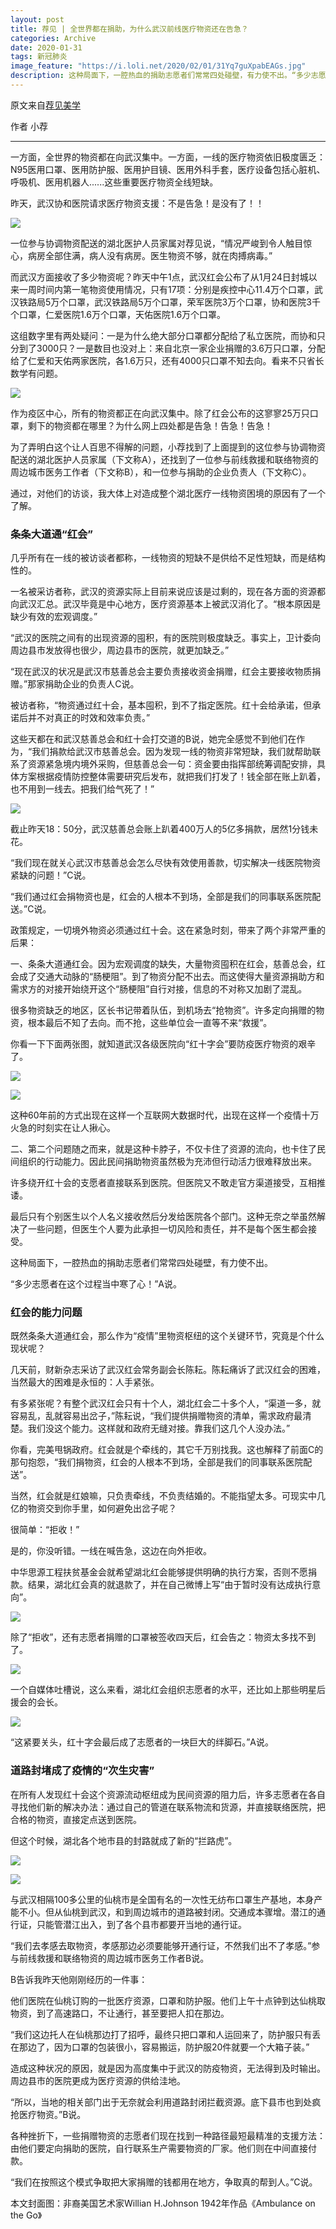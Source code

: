 ```yaml
---
layout: post
title: 荐见 | 全世界都在捐助，为什么武汉前线医疗物资还在告急？
categories: Archive
date: 2020-01-31
tags: 新冠肺炎
image_feature: "https://i.loli.net/2020/02/01/31Yq7guXpabEAGs.jpg"
description: 这种局面下，一腔热血的捐助志愿者们常常四处碰壁，有力使不出。“多少志愿者在这个过程当中寒了心！”A说。
---
```


原文来自[荐见美学](http://206.189.252.32:8083/%E8%8D%90%E8%A7%81___%E5%85%A8%E4%B8%96%E7%95%8C%E9%83%BD%E5%9C%A8%E6%8D%90%E5%8A%A9%EF%BC%8C%E4%B8%BA%E4%BB%80%E4%B9%88%E6%AD%A6%E6%B1%89%E5%89%8D%E7%BA%BF%E5%8C%BB%E7%96%97%E7%89%A9%E8%B5%84%E8%BF%98%E5%9C%A8%E5%91%8A%E6%80%A5%EF%BC%9F.html)

作者 小荐

---

一方面，全世界的物资都在向武汉集中。一方面，一线的医疗物资依旧极度匮乏：N95医用口罩、医用防护服、医用护目镜、医用外科手套，医疗设备包括心脏机、呼吸机、医用机器人......这些重要医疗物资全线短缺。

昨天，武汉协和医院请求医疗物资支援：不是告急！是没有了！！

![](https://i.loli.net/2020/02/01/TRCwIey254qrtzZ.jpg)

一位参与协调物资配送的湖北医护人员家属对荐见说，“情况严峻到令人触目惊心，病房全部住满，病人没有病房。医生物资不够，就在肉搏病毒。”

而武汉方面接收了多少物资呢？昨天中午1点，武汉红会公布了从1月24日封城以来一周时间内第一笔物资使用情况，只有17项：分别是疾控中心11.4万个口罩，武汉铁路局5万个口罩，武汉铁路局5万个口罩，荣军医院3万个口罩，协和医院3千个口罩，仁爱医院1.6万个口罩，天佑医院1.6万个口罩。

这组数字里有两处疑问：一是为什么绝大部分口罩都分配给了私立医院，而协和只分到了3000只？一是数目也没对上：来自北京一家企业捐赠的3.6万只口罩，分配给了仁爱和天佑两家医院，各1.6万只，还有4000只口罩不知去向。看来不只省长数学有问题。

![](https://i.loli.net/2020/02/01/QO2YyfwprJBF4AX.jpg)

作为疫区中心，所有的物资都正在向武汉集中。除了红会公布的这寥寥25万只口罩，剩下的物资都在哪里？为什么网上四处都是告急！告急！告急！

为了弄明白这个让人百思不得解的问题，小荐找到了上面提到的这位参与协调物资配送的湖北医护人员家属（下文称A），还找到了一位参与前线救援和联络物资的周边城市医务工作者（下文称B），和一位参与捐助的企业负责人（下文称C）。

通过，对他们的访谈，我大体上对造成整个湖北医疗一线物资困境的原因有了一个了解。

### 条条大道通“红会”

几乎所有在一线的被访谈者都称，一线物资的短缺不是供给不足性短缺，而是结构性的。

一名被采访者称，武汉的资源实际上目前来说应该是过剩的，现在各方面的资源都向武汉汇总。武汉毕竟是中心地方，医疗资源基本上被武汉消化了。“根本原因是缺少有效的宏观调度。”

“武汉的医院之间有的出现资源的囤积，有的医院则极度缺乏。事实上，卫计委向周边县市发放得也很少，周边县市的医院，就更加缺乏。”

“现在武汉的状况是武汉市慈善总会主要负责接收资金捐赠，红会主要接收物质捐赠。”那家捐助企业的负责人C说。

被访者称，“物资通过红十会，基本囤积，到不了指定医院。红十会给承诺，但承诺后并不对真正的时效和效率负责。”

这些天都在和武汉慈善总会和红十会打交道的B说，她完全感觉不到他们在作为，“我们捐款给武汉市慈善总会。因为发现一线的物资非常短缺，我们就帮助联系了资源紧急境内境外采购，但慈善总会一句：资金要由指挥部统筹调配安排，具体方案根据疫情防控整体需要研究后发布，就把我们打发了！钱全部在账上趴着，也不用到一线去。把我们给气死了！”

![](https://i.loli.net/2020/02/01/MErODeAFQtRhUzx.jpg)

截止昨天18：50分，武汉慈善总会账上趴着400万人的5亿多捐款，居然1分钱未花。

“我们现在就关心武汉市慈善总会怎么尽快有效使用善款，切实解决一线医院物资紧缺的问题！”C说。

“我们通过红会捐物资也是，红会的人根本不到场，全部是我们的同事联系医院配送。”C说。

政策规定，一切境外物资必须通过红十会。这在紧急时刻，带来了两个非常严重的后果：

一、条条大道通红会。因为宏观调度的缺失，大量物资囤积在红会，慈善总会，红会成了交通大动脉的“肠梗阻”。到了物资分配不出去。而这使得大量资源捐助方和需求方的对接开始绕开这个“肠梗阻”自行对接，信息的不对称又加剧了混乱。

很多物资缺乏的地区，区长书记带着队伍，到机场去“抢物资”。许多定向捐赠的物资，根本最后不知了去向。而不抢，这些单位会一直等不来“救援”。

你看一下下面两张图，就知道武汉各级医院向“红十字会”要防疫医疗物资的艰辛了。

![](https://i.loli.net/2020/02/01/31Yq7guXpabEAGs.jpg)

![](https://i.loli.net/2020/02/01/HEdVTW6xRcgjIKs.jpg)

这种60年前的方式出现在这样一个互联网大数据时代，出现在这样一个疫情十万火急的时刻实在让人揪心。

二、第二个问题随之而来，就是这种卡脖子，不仅卡住了资源的流向，也卡住了民间组织的行动能力。因此民间捐助物资虽然极为充沛但行动活力很难释放出来。

许多绕开红十会的支愿者直接联系到医院。但医院又不敢走官方渠道接受，互相推诿。

最后只有个别医生以个人名义接收然后分发给医院各个部门。这种无奈之举虽然解决了一些问题，但医生个人要为此承担一切风险和责任，并不是每个医生都会接受。

这种局面下，一腔热血的捐助志愿者们常常四处碰壁，有力使不出。

“多少志愿者在这个过程当中寒了心！”A说。

### 红会的能力问题

既然条条大道通红会，那么作为“疫情”里物资枢纽的这个关键环节，究竟是个什么现状呢？

几天前，财新杂志采访了武汉红会常务副会长陈耘。陈耘痛诉了武汉红会的困难，当然最大的困难是永恒的：人手紧张。

有多紧张呢？有整个武汉红会只有十个人，湖北红会二十多个人，“渠道一多，就容易乱，乱就容易出岔子，”陈耘说，“我们提供捐赠物资的清单，需求政府最清楚。我们没这个能力。这样就和政府无缝对接。靠我们这几个人没办法。”

你看，完美甩锅政府。红会就是个牵线的，其它千万别找我。这也解释了前面C的那句抱怨，“我们捐物资，红会的人根本不到场，全部是我们的同事联系医院配送”。

当然，红会就是红娘嘛，只负责牵线，不负责结婚的。不能指望太多。可现实中几亿的物资交到你手里，如何避免出岔子呢？

很简单：“拒收！”

是的，你没听错。一线在喊告急，这边在向外拒收。

中华思源工程扶贫基金会就希望湖北红会能够提供明确的执行方案，否则不愿捐款。结果，湖北红会真的就退款了，并在自己微博上写“由于暂时没有达成执行意向”。

![](https://i.loli.net/2020/02/01/ATc8WE4Fu2ldaw3.jpg)

除了“拒收”，还有志愿者捐赠的口罩被签收四天后，红会告之：物资太多找不到了。

![](https://i.loli.net/2020/02/01/GNw8evAptQJYuVZ.jpg)

一个自媒体吐槽说，这么来看，湖北红会组织志愿者的水平，还比如上那些明星后援会的会长。

![](https://i.loli.net/2020/02/01/tZxU3CHKvoMRGBE.jpg)

“这紧要关头，红十字会最后成了志愿者的一块巨大的绊脚石。”A说。

### 道路封堵成了疫情的“次生灾害”

在所有人发现红十会这个资源流动枢纽成为民间资源的阻力后，许多志愿者在各自寻找他们新的解决办法：通过自己的管道在联系物流和货源，并直接联络医院，把合格的物资，直接定点送到医院。

但这个时候，湖北各个地市县的封路就成了新的“拦路虎”。

![](https://i.loli.net/2020/02/01/XKq5OJHtbMil4ST.jpg)

![](https://i.loli.net/2020/02/01/PYklKbVIMtzgc1B.jpg)

与武汉相隔100多公里的仙桃市是全国有名的一次性无纺布口罩生产基地，本身产能不小。但从仙桃到武汉，和到周边城市的道路被封闭。交通成本骤增。潜江的通行证，只能管潜江出入，到了各个县市都要开当地的通行证。

“我们去孝感去取物资，孝感那边必须要能够开通行证，不然我们出不了孝感。”参与前线救援和联络物资的周边城市医务工作者B说。

B告诉我昨天他刚刚经历的一件事：

他们医院在仙桃订购的一批医疗资源，口罩和防护服。他们上午十点钟到达仙桃取物资，到了高速路口，不让通行，甚至要把人扣在那边。

“我们这边托人在仙桃那边打了招呼，最终只把口罩和人运回来了，防护服只有丢在那边了，因为口罩的包装很小，容易搬运，防护服20件就要一个大箱子装。”

造成这种状况的原因，就是因为高度集中于武汉的防疫物资，无法得到及时输出。周边县市的医院更成为医疗资源的供给洼地。

“所以，当地的相关部门出于无奈就会利用道路封闭拦截资源。底下县市也到处疯抢医疗物资。”B说。

各种挫折下，一些捐赠物资的志愿者们现在找到一种路径最短最精准的支援方法：由他们要定向捐助的医院，自行联系生产需要物资的厂家。他们则在中间直接付款。

“我们在按照这个模式争取把大家捐赠的钱都用在地方，争取真的帮到人。”C说。

本文封面图：非裔美国艺术家Willian H.Johnson 1942年作品《Ambulance on the Go》
